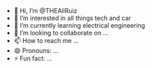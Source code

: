 - 👋 Hi, I’m @THEAliRuiz
- 👀 I’m interested in all things tech and car
- 🌱 I’m currently learning electrical engineering
- 💞️ I’m looking to collaborate on ...
- 📫 How to reach me ...
- 😄 Pronouns: ...
- ⚡ Fun fact: ...

<!---
THEAliRuiz/THEAliRuiz is a ✨ special ✨ repository because its `README.md` (this file) appears on your GitHub profile.
You can click the Preview link to take a look at your changes.
--->
